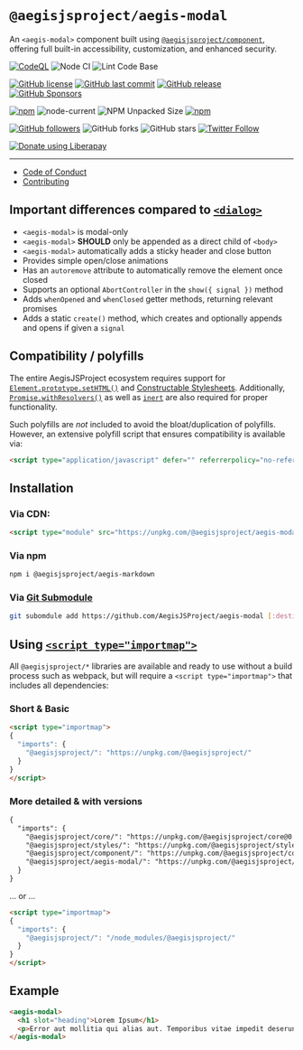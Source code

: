# `@aegisjsproject/aegis-modal`

An `<aegis-modal>` component built using [`@aegisjsproject/component`](https://npmjs.org/package/@aegisjsproject/component),
offering full built-in accessibility, customization, and enhanced security.

[![CodeQL](https://@github.com/AegisJSProject/aegis-modal/actions/workflows/codeql-analysis.yml/badge.svg)](https://github.com/shgysk8zer0/npm-template/actions/workflows/codeql-analysis.yml)
![Node CI](https://@github.com/AegisJSProject/aegis-modal/workflows/Node%20CI/badge.svg)
![Lint Code Base](https://@github.com/AegisJSProject/aegis-modal/workflows/Lint%20Code%20Base/badge.svg)

[![GitHub license](https://img.shields.io/github/license/AegisJSProject/aegis-modal.svg)](https://@github.com/AegisJSProject/aegis-modal/blob/master/LICENSE)
[![GitHub last commit](https://img.shields.io/github/last-commit/AegisJSProject/aegis-modal.svg)](https://@github.com/AegisJSProject/aegis-modal/commits/master)
[![GitHub release](https://img.shields.io/github/release/AegisJSProject/aegis-modal?logo=github)](https://@github.com/AegisJSProject/aegis-modal/releases)
[![GitHub Sponsors](https://img.shields.io/github/sponsors/shgysk8zer0?logo=github)](https://github.com/sponsors/shgysk8zer0)

[![npm](https://img.shields.io/npm/v/@aegisjsproject/aegis-modal)](https://www.npmjs.com/package/@aegisjsproject/aegis-modal)
![node-current](https://img.shields.io/node/v/@aegisjsproject/aegis-modal)
![NPM Unpacked Size](https://img.shields.io/npm/unpacked-size/%40aegisjsproject%aegis-modal)
[![npm](https://img.shields.io/npm/dw/@aegisjsproject/aegis-modal?logo=npm)](https://www.npmjs.com/package/@aegisjsproject/aegis-modal)

[![GitHub followers](https://img.shields.io/github/followers/AegisJSProject.svg?style=social)](https://github.com/AegisJSProoject)
![GitHub forks](https://img.shields.io/github/forks/AegisJSProject/aegis-modal.svg?style=social)
![GitHub stars](https://img.shields.io/github/stars/AegisJSProject/aegis-modal.svg?style=social)
[![Twitter Follow](https://img.shields.io/twitter/follow/shgysk8zer0.svg?style=social)](https://twitter.com/shgysk8zer0)

[![Donate using Liberapay](https://img.shields.io/liberapay/receives/shgysk8zer0.svg?logo=liberapay)](https://liberapay.com/shgysk8zer0/donate "Donate using Liberapay")
- - -

- [Code of Conduct](./.github/CODE_OF_CONDUCT.md)
- [Contributing](./.github/CONTRIBUTING.md)
<!-- - [Security Policy](./.github/SECURITY.md) -->

## Important differences compared to [`<dialog>`](https://developer.mozilla.org/en-US/docs/Web/HTML/Element/dialog)

- `<aegis-modal>` is modal-only
- `<aegis-modal>` **SHOULD** only be appended as a direct child of `<body>`
- `<aegis-modal>` automatically adds a sticky header and close button
- Provides simple open/close animations
- Has an `autoremove` attribute to automatically remove the element once closed
- Supports an optional `AbortController` in the `show({ signal })` method
- Adds `whenOpened` and `whenClosed` getter methods, returning relevant promises
- Adds a static `create()` method, which creates and optionally appends and opens if given a `signal`

## Compatibility / polyfills

The entire AegisJSProject ecosystem requires support for [`Element.prototype.setHTML()`](https://github.com/WICG/sanitizer-api)
and [Constructable Stylesheets](https://web.dev/articles/constructable-stylesheets).
Additionally, [`Promise.withResolvers()`](https://developer.mozilla.org/en-US/docs/Web/JavaScript/Reference/Global_Objects/Promise/withResolvers)
as well as [`inert`](https://developer.mozilla.org/en-US/docs/Web/HTML/Global_attributes/inert)
are also required for proper functionality.

Such polyfills are *not* included to avoid the bloat/duplication of polyfills. However,
an extensive polyfill script that ensures compatibility is available via:

```html
<script type="application/javascript" defer="" referrerpolicy="no-referrer" crossorigin="anonymous" integrity="sha384-Shkrmxly5RI9mCU8DQr6l4VLVJzjPzgx9KP/f5i7pEcl7ZUt0wHiAweGjbpjU2d5" src="https://unpkg.com/@shgysk8zer0/polyfills@0.3.1/all.min.js" fetchpriority="auto"></script>
```

## Installation

### Via CDN:

```html
<script type="module" src="https://unpkg.com/@aegisjsproject/aegis-modal[@:version]/aegis-modal.js" crossorigin="anonymous" referrerpolicy="no-referrer"></script>
```

### Via npm

```bash
npm i @aegisjsproject/aegis-markdown
```

### Via [Git Submodule](https://git-scm.com/book/en/v2/Git-Tools-Submodules)

```bash
git subomdule add https://github.com/AegisJSProject/aegis-modal [:destination]
```

## Using [`<script type="importmap">`](https://developer.mozilla.org/en-US/docs/Web/HTML/Element/script/type/importmap)

All `@aegisjsproject/*` libraries are available and ready to use without a build
process such as webpack, but will require a `<script type="importmap">` that includes
all dependencies:


### Short & Basic

```html
<script type="importmap">
{
  "imports": {
    "@aegisjsproject/": "https://unpkg.com/@aegisjsproject/"
  }
}
</script>
```

### More detailed & with versions

```html
{
  "imports": {
    "@aegisjsproject/core/": "https://unpkg.com/@aegisjsproject/core@0.1.2/",
    "@aegisjsproject/styles/": "https://unpkg.com/@aegisjsproject/styles@0.1.1/",
    "@aegisjsproject/component/": "https://unpkg.com/@aegisjsproject/component@0.1.1/",
    "@aegisjsproject/aegis-modal/": "https://unpkg.com/@aegisjsproject/aegis-modal@0.0.1/"
  }
}
```

... or ...

```html
<script type="importmap">
{
  "imports": {
    "@aegisjsproject/": "/node_modules/@aegisjsproject/"
  }
}
</script>
```

## Example

```html
<aegis-modal>
  <h1 slot="heading">Lorem Ipsum</h1>
  <p>Error aut mollitia qui alias aut. Temporibus vitae impedit deserunt repellat voluptatibus et. Minima aut et tempore. Ut officiis sed consectetur. Voluptas praesentium ipsam rerum eligendi dolorum. Voluptatem similique omnis quis quidem.</p>
</aegis-modal>
```
